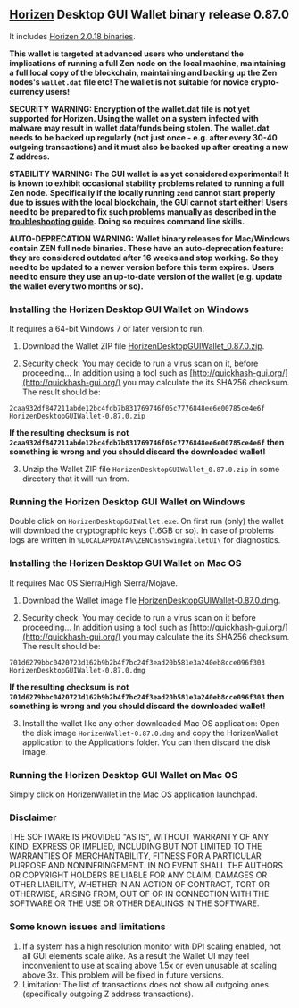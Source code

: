 ## [Horizen](https://horizen.global/) Desktop GUI Wallet binary release 0.87.0

It includes [Horizen 2.0.18 binaries](https://github.com/HorizenOfficial/zen/releases/tag/v2.0.18). 

**This wallet is targeted at advanced users who understand the implications of running a full Zen node on**
**the local machine, maintaining a full local copy of the blockchain, maintaining and backing up the**
**Zen nodes's `wallet.dat` file etc! The wallet is not suitable for novice crypto-currency users!**

**SECURITY WARNING: Encryption of the wallet.dat file is not yet supported for Horizen. Using the wallet** 
**on a system infected with malware may result in wallet data/funds being stolen. The**
**wallet.dat needs to be backed up regularly (not just once - e.g. after every 30-40**
**outgoing transactions) and it must also be backed up after creating a new Z address.**

**STABILITY WARNING: The GUI wallet is as yet considered experimental! It is known to exhibit occasional stability problems related to running a full Zen node.**
**Specifically if the locally running `zend` cannot start properly due to issues with the local blockchain, the GUI cannot start either!**
**Users need to be prepared to fix such problems manually as described in the [troubleshooting guide](TroubleshootingGuide.md).**
**Doing so requires command line skills.**

**AUTO-DEPRECATION WARNING: Wallet binary releases for Mac/Windows contain ZEN full node binaries. These have an auto-deprecation feature:**
**they are considered outdated after 16 weeks and stop working. So they need to be updated to a newer version before this term expires.**
**Users need to ensure they use an up-to-date version of the wallet (e.g. update the wallet every two months or so).**

### Installing the Horizen Desktop GUI Wallet on Windows

It requires a 64-bit Windows 7 or later version to run.

1. Download the Wallet ZIP file 
[HorizenDesktopGUIWallet_0.87.0.zip](https://github.com/HorizenOfficial/zencash-swing-wallet-ui/releases/download/0.87.0/HorizenDesktopGUIWallet-0.87.0.zip). 

2. Security check: You may decide to run a virus scan on it, before proceeding... In addition using a tool 
such as [http://quickhash-gui.org/](http://quickhash-gui.org/) you may calculate the its SHA256 checksum. The 
result should be:
```
2caa932df847211abde12bc4fdb7b831769746f05c7776848ee6e00785ce4e6f  HorizenDesktopGUIWallet-0.87.0.zip
```
**If the resulting checksum is not `2caa932df847211abde12bc4fdb7b831769746f05c7776848ee6e00785ce4e6f` then**
**something is wrong and you should discard the downloaded wallet!**

3. Unzip the Wallet ZIP file `HorizenDesktopGUIWallet_0.87.0.zip` in some directory that it will run from.
   
### Running the Horizen Desktop GUI Wallet on Windows

Double click on `HorizenDesktopGUIWallet.exe`. On first run (only) the wallet will download the cryptographic keys 
(1.6GB or so). In case of problems logs are written in `%LOCALAPPDATA%\ZENCashSwingWalletUI\` for diagnostics.

### Installing the Horizen Desktop GUI Wallet on Mac OS

It requires Mac OS Sierra/High Sierra/Mojave.

1. Download the Wallet image file
[HorizenDesktopGUIWallet-0.87.0.dmg](https://github.com/HorizenOfficial/zencash-swing-wallet-ui/releases/download/0.87.0/HorizenDesktopGUIWallet-0.87.0.dmg).

2. Security check: You may decide to run a virus scan on it before proceeding... In addition using a tool
such as [http://quickhash-gui.org/](http://quickhash-gui.org/) you may calculate the its SHA256 checksum. The
result should be:
```
701d6279bbc0420723d162b9b2b4f7bc24f3ead20b581e3a240eb8cce096f303  HorizenDesktopGUIWallet-0.87.0.dmg
```
**If the resulting checksum is not `701d6279bbc0420723d162b9b2b4f7bc24f3ead20b581e3a240eb8cce096f303` then**
**something is wrong and you should discard the downloaded wallet!**

3. Install the wallet like any other downloaded Mac OS application: Open the disk image `HorizenWallet-0.87.0.dmg`
and copy the HorizenWallet application to the Applications folder. You can then discard the disk image.

### Running the Horizen Desktop GUI Wallet on Mac OS

Simply click on HorizenWallet in the Mac OS application launchpad.

### Disclaimer

THE SOFTWARE IS PROVIDED "AS IS", WITHOUT WARRANTY OF ANY KIND, EXPRESS OR
IMPLIED, INCLUDING BUT NOT LIMITED TO THE WARRANTIES OF MERCHANTABILITY,
FITNESS FOR A PARTICULAR PURPOSE AND NONINFRINGEMENT. IN NO EVENT SHALL THE
AUTHORS OR COPYRIGHT HOLDERS BE LIABLE FOR ANY CLAIM, DAMAGES OR OTHER
LIABILITY, WHETHER IN AN ACTION OF CONTRACT, TORT OR OTHERWISE, ARISING FROM,
OUT OF OR IN CONNECTION WITH THE SOFTWARE OR THE USE OR OTHER DEALINGS IN THE
SOFTWARE.

### Some known issues and limitations
1. If a system has a high resolution monitor with DPI scaling enabled, not all GUI elements scale alike.
As a result the Wallet UI may feel inconvenient to use at scaling above 1.5x or even unusable at scaling above 3x.
This problem will be fixed in future versions.
1. Limitation: The list of transactions does not show all outgoing ones (specifically outgoing Z address 
transactions).  
